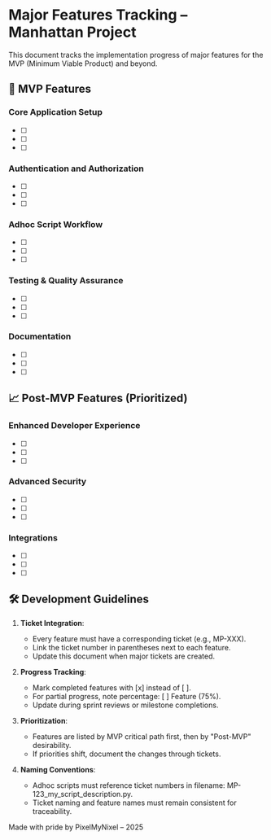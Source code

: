 # Major Features Tracking – Manhattan Project

This document tracks the implementation progress of major features for the MVP (Minimum Viable Product) and beyond.

## 🚀 MVP Features

### Core Application Setup
- [ ] 
- [ ] 
- [ ] 

### Authentication and Authorization
- [ ] 
- [ ] 
- [ ] 

### Adhoc Script Workflow
- [ ] 
- [ ] 
- [ ] 

### Testing & Quality Assurance
- [ ] 
- [ ] 
- [ ] 

### Documentation
- [ ] 
- [ ] 
- [ ] 

## 📈 Post-MVP Features (Prioritized)

### Enhanced Developer Experience
- [ ] 
- [ ] 
- [ ] 

### Advanced Security
- [ ] 
- [ ] 
- [ ] 

### Integrations
- [ ] 
- [ ] 
- [ ] 

## 🛠 Development Guidelines

1. **Ticket Integration**:
   - Every feature must have a corresponding ticket (e.g., MP-XXX).
   - Link the ticket number in parentheses next to each feature.
   - Update this document when major tickets are created.

2. **Progress Tracking**:
   - Mark completed features with [x] instead of [ ].
   - For partial progress, note percentage: [ ] Feature (75%).
   - Update during sprint reviews or milestone completions.

3. **Prioritization**:
   - Features are listed by MVP critical path first, then by "Post-MVP" desirability.
   - If priorities shift, document the changes through tickets.

4. **Naming Conventions**:
   - Adhoc scripts must reference ticket numbers in filename: MP-123_my_script_description.py.
   - Ticket naming and feature names must remain consistent for traceability.

Made with pride by PixelMyNixel – 2025 